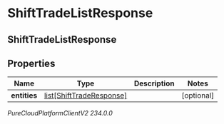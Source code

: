 # ShiftTradeListResponse

## ShiftTradeListResponse

## Properties

|Name | Type | Description | Notes|
|------------ | ------------- | ------------- | -------------|
| **entities** | [list[ShiftTradeResponse]](ShiftTradeResponse) |  | [optional] |



_PureCloudPlatformClientV2 234.0.0_
